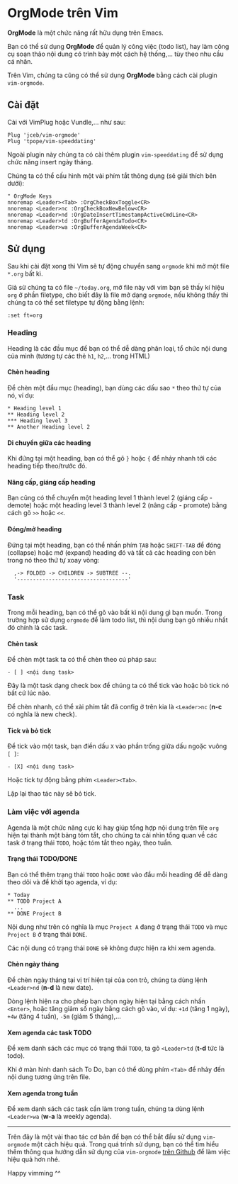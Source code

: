 # OrgMode trên Vim

**OrgMode** là một chức năng rất hữu dụng trên Emacs.

Bạn có thể sử dụng **OrgMode** để quản lý công việc (todo list), hay làm công cụ soạn thảo nội dung có trình bày một cách hệ thống,... tùy theo nhu cầu cá nhân.

Trên Vim, chúng ta cũng có thể sử dụng **OrgMode** bằng cách cài plugin `vim-orgmode`.

## Cài đặt 

Cài với VimPlug hoặc Vundle,... như sau:

```
Plug 'jceb/vim-orgmode'
Plug 'tpope/vim-speeddating'
```

Ngoài plugin này chúng ta có cài thêm plugin `vim-speeddating` để sử dụng chức năng insert ngày tháng.

Chúng ta có thể cấu hình một vài phím tắt thông dụng (sẽ giải thích bên dưới):

```
" OrgMode Keys
nnoremap <Leader><Tab> :OrgCheckBoxToggle<CR>
nnoremap <Leader>nc :OrgCheckBoxNewBelow<CR>
nnoremap <Leader>nd :OrgDateInsertTimestampActiveCmdLine<CR>
nnoremap <Leader>td :OrgBufferAgendaTodo<CR>
nnoremap <Leader>wa :OrgBufferAgendaWeek<CR>
```

## Sử dụng

Sau khi cài đặt xong thì Vim sẽ tự động chuyển sang `orgmode` khi mở một file `*.org` bất kì.

Giả sử chúng ta có file `~/today.org`, mở file này với vim bạn sẽ thấy kí hiệu `org` ở phần filetype, cho biết đây là file mở dạng `orgmode`, nếu không thấy thì chúng ta có thể set filetype tự động bằng lệnh:

```
:set ft=org
```

### Heading

Heading là các đầu mục để bạn có thể dễ dàng phân loại, tổ chức nội dung của mình (tương tự các thẻ `h1`, `h2`,... trong HTML)

#### Chèn heading

Để chèn một đầu mục (heading), bạn dùng các dấu sao `*` theo thứ tự của nó, ví dụ:

```
* Heading level 1
** Heading level 2
*** Heading level 3
** Another Heading level 2
```

#### Di chuyển giữa các heading

Khi đứng tại một heading, bạn có thể gõ `}` hoặc `{` để nhảy nhanh tới các heading tiếp theo/trước đó.

#### Nâng cấp, giáng cấp heading

Bạn cũng có thể chuyển một heading level 1 thành level 2 (giáng cấp - demote) hoặc một heading level 3 thành level 2 (nâng cấp - promote) bằng cách gõ `>>` hoặc `<<`.

#### Đóng/mở heading

Đứng tại một heading, bạn có thể nhấn phím `TAB` hoặc `SHIFT-TAB` để đóng (collapse) hoặc mở (expand) heading đó và tất cả các heading con bên trong nó theo thứ tự xoay vòng:

```
  ,-> FOLDED -> CHILDREN -> SUBTREE --.
  '-----------------------------------'
```

### Task

Trong mỗi heading, bạn có thể gõ vào bất kì nội dung gì bạn muốn. Trong trường hợp sử dụng `orgmode` để làm todo list, thì nội dung bạn gõ nhiều nhất đó chính là các task.

#### Chèn task 

Để chèn một task ta có thể chèn theo cú pháp sau:

```
- [ ] <nội dung task>
```

Đây là một task dạng check box để chúng ta có thể tick vào hoặc bỏ tick nó bất cứ lúc nào.

Để chèn nhanh, có thể xài phím tắt đã config ở trên kia là `<Leader>nc` (**n-c** có nghĩa là new check).

#### Tick và bỏ tick

Để tick vào một task, bạn điền dấu `X` vào phần trống giữa dấu ngoặc vuông `[ ]`:

```
- [X] <nội dung task>
```

Hoặc tick tự động bằng phím `<Leader><Tab>`.

Lặp lại thao tác này sẽ bỏ tick.

### Làm việc với agenda

Agenda là một chức năng cực kì hay giúp tổng hợp nội dung trên file `org` hiện tại thành một bảng tóm tắt, cho chúng ta cái nhìn tổng quan về các task ở trạng thái `TODO`, hoặc tóm tắt theo ngày, theo tuần.

#### Trạng thái TODO/DONE

Bạn có thể thêm trạng thái `TODO` hoặc `DONE` vào đầu mỗi heading để dễ dàng theo dõi và để khởi tạo agenda, ví dụ:

```
* Today
** TODO Project A
  ...
** DONE Project B
```

Nội dung như trên có nghĩa là mục `Project A` đang ở trạng thái `TODO` và mục `Project B` ở trạng thái `DONE`.

Các nội dung có trạng thái `DONE` sẽ không được hiện ra khi xem agenda.

#### Chèn ngày tháng 

Để chèn ngày tháng tại vị trí hiện tại của con trỏ, chúng ta dùng lệnh `<Leader>nd` (**n-d** là new date).

Dòng lệnh hiện ra cho phép bạn chọn ngày hiện tại bằng cách nhấn `<Enter>`, hoặc tăng giảm số ngày bằng cách gõ vào, ví dụ: `+1d` (tăng 1 ngày), `+4w` (tăng 4 tuần), `-5m` (giảm 5 tháng),...

#### Xem agenda các task TODO

Để xem danh sách các mục có trạng thái `TODO`, ta gõ `<Leader>td` (**t-d** tức là todo).

Khi ở màn hình danh sách To Do, bạn có thể dùng phím `<Tab>` để nhảy đến nội dung tương ứng trên file.

#### Xem agenda trong tuần 

Để xem danh sách các task cần làm trong tuần, chúng ta dùng lệnh `<Leader>wa` (**w-a** là weekly agenda).

---

Trên đây là một vài thao tác cơ bản để bạn có thể bắt đầu sử dụng `vim-orgmode` một cách hiệu quả. Trong quá trình sử dụng, bạn có thể tìm hiểu thêm thông qua hướng dẫn sử dụng của `vim-orgmode` [trên Github](https://github.com/jceb/vim-orgmode/blob/master/doc/orgguide.txt) để làm việc hiệu quả hơn nhé.

Happy vimming ^^
